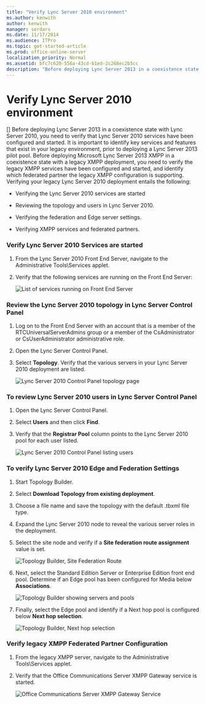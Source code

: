 ```yaml
---
title: "Verify Lync Server 2010 environment"
ms.author: kenwith
author: kenwith
manager: serdars
ms.date: 11/17/2014
ms.audience: ITPro
ms.topic: get-started-article
ms.prod: office-online-server
localization_priority: Normal
ms.assetid: bfc7c620-556a-43cd-b1ed-2c268ec2b5cc
description: "Before deploying Lync Server 2013 in a coexistence state with Lync Server 2010, you need to verify that Lync Server 2010 services have been configured and started. It is important to identify key services and features that exist in your legacy environment, prior to deploying a Lync Server 2013 pilot pool. Before deploying Microsoft Lync Server 2013 XMPP in a coexistence state with a legacy XMPP deployment, you need to verify the legacy XMPP services have been configured and started, and identify which federated partner the legacy XMPP configuration is supporting. Verifying your legacy Lync Server 2010 deployment entails the following:"
---
```


# Verify Lync Server 2010 environment
[]
Before deploying Lync Server 2013 in a coexistence state with Lync Server 2010, you need to verify that Lync Server 2010 services have been configured and started. It is important to identify key services and features that exist in your legacy environment, prior to deploying a Lync Server 2013 pilot pool. Before deploying Microsoft Lync Server 2013 XMPP in a coexistence state with a legacy XMPP deployment, you need to verify the legacy XMPP services have been configured and started, and identify which federated partner the legacy XMPP configuration is supporting. Verifying your legacy Lync Server 2010 deployment entails the following:
  
- Verifying the Lync Server 2010 services are started
    
- Reviewing the topology and users in Lync Server 2010.
    
- Verifying the federation and Edge server settings.
    
- Verifying XMPP services and federated partners.
    
### Verify Lync Server 2010 Services are started

1. From the Lync Server 2010 Front End Server, navigate to the Administrative Tools\Services applet.
    
2. Verify that the following services are running on the Front End Server:
    
     ![List of services running on Front End Server](../../media/migration_lyncserver_config_w14_services.jpg)
  
### Review the Lync Server 2010 topology in Lync Server Control Panel

1. Log on to the Front End Server with an account that is a member of the RTCUniversalServerAdmins group or a member of the CsAdministrator or CsUserAdministrator administrative role.
    
2. Open the Lync Server Control Panel.
    
3. Select **Topology**. Verify that the various servers in your Lync Server 2010 deployment are listed.
    
     ![Lync Server 2010 Control Panel topology page](../../media/migration_lyncserver_2010_topology.JPG)
  
### To review Lync Server 2010 users in Lync Server Control Panel

1. Open the Lync Server Control Panel.
    
2. Select **Users** and then click **Find**.
    
3. Verify that the **Registrar Pool** column points to the Lync Server 2010 pool for each user listed. 
    
     ![Lync Server 2010 Control Panel listing users](../../media/migration_lyncserver_2010_allusers.JPG)
  
### To verify Lync Server 2010 Edge and Federation Settings

1. Start Topology Builder.
    
2. Select **Download Topology from existing deployment**.
    
3. Choose a file name and save the topology with the default .tbxml file type.
    
4. Expand the Lync Server 2010 node to reveal the various server roles in the deployment.
    
5. Select the site node and verify if a **Site federation route assignment** value is set. 
    
     ![Topology Builder, Site Federation Route](../../media/migration_lyncserver_w14_federation.jpg)
  
6. Next, select the Standard Edition Server or Enterprise Edition front end pool. Determine if an Edge pool has been configured for Media below **Associations**. 
    
     ![Topology Builder showing servers and pools](../../media/migration_lyncserver_w14_edgepool_media.jpg)
  
7. Finally, select the Edge pool and identify if a Next hop pool is configured below **Next hop selection**.
    
     ![Topology Builder, Next hop selection](../../media/migration_lyncserver_w14_nexthop.jpg)
  
### Verify legacy XMPP Federated Partner Configuration

1. From the legacy XMPP server, navigate to the Administrative Tools\Services applet.
    
2. Verify that the Office Communications Server XMPP Gateway service is started. 
    
     ![Office Communications Server XMPP Gateway Service](../../media/migration_lyncserver_15_xmpp_legacyservicesstarted.JPG)
  

